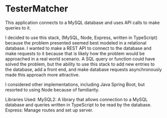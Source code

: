 # TesterMatcher
This application connects to a MySQL database and uses API calls to make queries to it.

I decided to use this stack, (MySQL, Node, Express, written in TypeScript) because the problem presented seemed best modeled in a relational database. I wanted to make a 
REST API to connect to the database and make requests to it because that is likely how the problem would be approached in a real world scenario. A SQL query or 
function could have solved the problem, but the ability to use this stack to add new entries to the database, add a front end, and make database requests asynchronously made this approach more attractive. 

I considered other implementations, including Java Spring Boot, but resorted to using Node because of familiarity.

Libraries Used:
MySQL2: A library that allows connection to a MySQL database and queries written in TypeScript to be read by the database.
Express: Manage routes and set up server.

